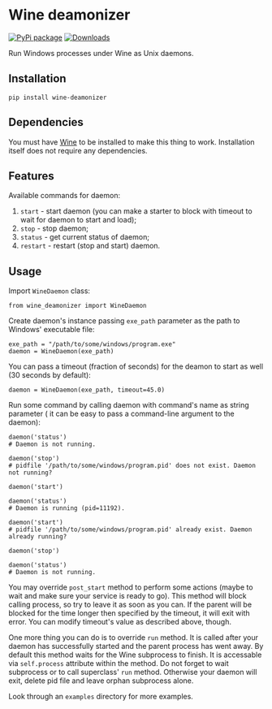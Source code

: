 Wine deamonizer
===============

[![PyPi package](https://badge.fury.io/py/wine-deamonizer.png)](http://badge.fury.io/py/wine-deamonizer/)
[![Downloads](https://pypip.in/d/wine-deamonizer/badge.png)](https://crate.io/packages/wine-deamonizer/)

Run Windows processes under Wine as Unix daemons.

Installation
------------

    pip install wine-deamonizer

Dependencies
------------

You must have [Wine](http://www.winehq.org) to be installed to make this thing
to work. Installation itself does not require any dependencies.

Features
--------

Available commands for daemon:

1. `start` - start daemon (you can make a starter to block with timeout to wait
             for daemon to start and load);
2. `stop` - stop daemon;
3. `status` - get current status of daemon;
4. `restart` - restart (stop and start) daemon.

Usage
-----

Import `WineDaemon` class:

    from wine_deamonizer import WineDaemon

Create daemon's instance passing `exe_path` parameter as the path to Windows'
executable file:

    exe_path = "/path/to/some/windows/program.exe"
    daemon = WineDaemon(exe_path)

You can pass a timeout (fraction of seconds) for the deamon to start as well
(30 seconds by default):

    daemon = WineDaemon(exe_path, timeout=45.0)

Run some command by calling daemon with command's name as string parameter (
it can be easy to pass a command-line argument to the daemon):

    daemon('status')
    # Daemon is not running.

    daemon('stop')
    # pidfile '/path/to/some/windows/program.pid' does not exist. Daemon not running?

    daemon('start')

    daemon('status')
    # Daemon is running (pid=11192).

    daemon('start')
    # pidfile '/path/to/some/windows/program.pid' already exist. Daemon already running?

    daemon('stop')

    daemon('status')
    # Daemon is not running.

You may override `post_start` method to perform some actions (maybe to wait and
make sure your service is ready to go). This method will block calling process,
so try to leave it as soon as you can. If the parent will be blocked for the
time longer then specified by the timeout, it will exit with error. You can
modify timeout's value as described above, though.

One more thing you can do is to override `run` method. It is called after your
daemon has successfully started and the parent process has went away. By
default this method waits for the Wine subprocess to finish. It is accessable
via `self.process` attribute within the method. Do not forget to wait
subprocess or to call superclass' `run` method. Otherwise your daemon will
exit, delete pid file and leave orphan subprocess alone.

Look through an `examples` directory for more examples.

